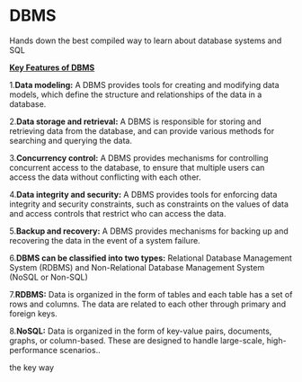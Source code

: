 # DBMS
Hands down the best compiled way to learn about database systems and SQL

<ins> **Key Features of DBMS**

1.**Data modeling:** A DBMS provides tools for creating and modifying data models, which define the structure and relationships of the data in a database.

2.**Data storage and retrieval:** A DBMS is responsible for storing and retrieving data from the database, and can provide various methods for searching and querying the data.

3.**Concurrency control:** A DBMS provides mechanisms for controlling concurrent access to the database, to ensure that multiple users can access the data without conflicting with each other.

4.**Data integrity and security:** A DBMS provides tools for enforcing data integrity and security constraints, such as constraints on the values of data and access controls that restrict who can access the data.

5.**Backup and recovery:** A DBMS provides mechanisms for backing up and recovering the data in the event of a system failure.

6.**DBMS can be classified into two types:** Relational Database Management System (RDBMS) and Non-Relational Database Management System (NoSQL or Non-SQL)

7.**RDBMS:** Data is organized in the form of tables and each table has a set of rows and columns. The data are related to each other through primary and foreign keys.

8.**NoSQL:** Data is organized in the form of key-value pairs, documents, graphs, or column-based. These are designed to handle large-scale, high-performance scenarios..

the key way
